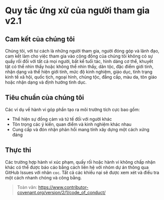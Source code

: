 
# Quy tắc ứng xử của người tham gia v2.1

## Cam kết của chúng tôi
Chúng tôi, với tư cách là những người tham gia, người đóng góp và lãnh đạo, cam kết làm cho việc tham gia vào cộng đồng của chúng tôi không có sự quấy rối đối với tất cả mọi người, bất kể tuổi tác, hình dáng cơ thể, khuyết tật có thể nhìn thấy hoặc không thể nhìn thấy, dân tộc, đặc điểm giới tính, nhận dạng và thể hiện giới tính, mức độ kinh nghiệm, giáo dục, tình trạng kinh tế xã hội, quốc tịch, ngoại hình, chủng tộc, đẳng cấp, màu da, tôn giáo hoặc nhận dạng và định hướng tình dục.

## Tiêu chuẩn của chúng tôi
Các ví dụ về hành vi góp phần tạo ra môi trường tích cực bao gồm:
- Thể hiện sự đồng cảm và tử tế đối với người khác
- Tôn trọng các ý kiến, quan điểm và kinh nghiệm khác nhau
- Cung cấp và đón nhận phản hồi mang tính xây dựng một cách xứng đáng

## Thực thi
Các trường hợp hành vi xúc phạm, quấy rối hoặc hành vi không chấp nhận khác có thể được báo cáo bằng cách liên hệ với nhóm dự án thông qua GitHub Issues với nhãn `coc`. Tất cả các khiếu nại sẽ được xem xét và điều tra một cách nhanh chóng và công bằng.

> Toàn văn: https://www.contributor-covenant.org/version/2/1/code_of_conduct/ 
